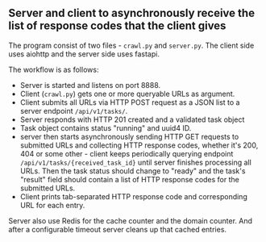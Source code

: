 ## Server and client to asynchronously receive the list of response codes that the client gives

The program consist of two files - `crawl.py` and `server.py`. The client side uses aiohttp and the server side uses fastapi.

The workflow is as follows:
- Server is started and listens on port 8888.
- Client (`crawl.py`) gets one or more queryable URLs as argument.
- Client submits all URLs via HTTP POST request as a JSON list to a server endpoint `/api/v1/tasks/`.
- Server responds with HTTP 201 created and a validated task object
- Task object contains status "running" and uuid4 ID.
- server then starts asynchronously sending HTTP GET requests to submitted URLs and collecting HTTP response codes, whether it's 200, 404 or some other - client keeps periodically querying endpoint `/api/v1/tasks/{received_task_id}` until server finishes processing all URLs. Then the task status should change to "ready" and the task's "result" field should contain a list of HTTP response codes for the submitted URLs.
- Client prints tab-separated HTTP response code and corresponding URL for each entry.

Server also use Redis for the cache counter and the domain counter. And after a configurable timeout server cleans up that cached entries.

